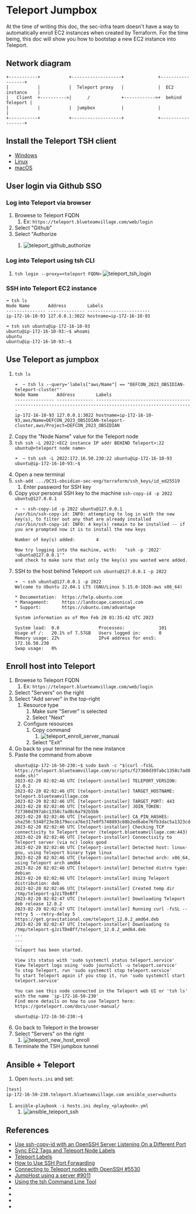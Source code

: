 # Teleport Jumpbox

At the time of writing this doc, the sec-infra team doesn't have a way to automatically enroll EC2 instances when created by Terraform. For the time being, this doc will show you how to bootstap a new EC2 instance into Teleport.

## Network diagram
```
+-----------+           +-------------------+             +------------------+
|           |           |  Teleport proxy   |             |  EC2 instance    |
|   Client  +---------->|      /            +------------>+  behind Teleport |
|           |           |  jumpbox          |             |                  |
+-----------+           +-------------------+             +------------------+
```


## Install the Teleport TSH client
* [Windows](https://goteleport.com/docs/installation/#windows-tsh-client-only)
* [Linux](https://goteleport.com/docs/installation/#linux)
* [macOS](https://goteleport.com/docs/installation/#macos)

## User login via Github SSO
### Log into Teleport via browser
1. Browese to Teleport FQDN
    1. Ex: `https://teleport.blueteamvillage.com/web/login`
1. Select "Github"
1. Select "Authorize <Github org name>
    1. ![teleport_github_authorize](../.img/teleport_github_authorize.png)

### Log into Teleport using tsh CLI
1. `tsh login --proxy=<teleport FQDN>`
    ![teleport_tsh_login](../.img/teleport_tsh_login.png)

### SSH into Teleport EC2 instance
```shell
➜ tsh ls
Node Name       Address        Labels
--------------- -------------- ------------------------
ip-172-16-10-93 127.0.0.1:3022 hostname=ip-172-16-10-93

➜ tsh ssh ubuntu@ip-172-16-10-93
ubuntu@ip-172-16-10-93:~$ whoami
ubuntu
ubuntu@ip-172-16-10-93:~$
```

## Use Teleport as jumpbox
1. `tsh ls`
    ```shell
    ➜  ~ tsh ls --query='labels["aws/Name"] == "DEFCON_2023_OBSIDIAN-teleport-cluster"'
    Node Name       Address        Labels
    --------------- -------------- --------------------------------------------------------------------------------------------------------
    ip-172-16-10-93 127.0.0.1:3022 hostname=ip-172-16-10-93,aws/Name=DEFCON_2023_OBSIDIAN-teleport-cluster,aws/Project=DEFCON_2023_OBSIDIAN
    ```
1. Copy the "Node Name" value for the Teleport node
1. `tsh ssh -L 2022:<EC2 instance IP addr BEHIND Teleport>:22 ubuntu@<teleport node name>`
    ```shell
    ➜  ~ tsh ssh -L 2022:172.16.50.230:22 ubuntu@ip-172-16-10-93
    ubuntu@ip-172-16-10-93:~$
    ```
1. Open a new terminal
1. `ssh-add .../DC31-obsidian-sec-eng/terraform/ssh_keys/id_ed25519`
    1. Enter password for SSH key
1. Copy your personal SSH key to the machine `ssh-copy-id -p 2022 ubuntu@127.0.0.1`
    ```shell
    ➜  ~ ssh-copy-id -p 2022 ubuntu@127.0.0.1
    /usr/bin/ssh-copy-id: INFO: attempting to log in with the new key(s), to filter out any that are already installed
    /usr/bin/ssh-copy-id: INFO: 4 key(s) remain to be installed -- if you are prompted now it is to install the new keys

    Number of key(s) added:        4

    Now try logging into the machine, with:   "ssh -p '2022' 'ubuntu@127.0.0.1'"
    and check to make sure that only the key(s) you wanted were added.
    ```
1. SSH to the host behind Teleport `ssh ubuntu@127.0.0.1 -p 2022`
    ```shell
    ➜  ~ ssh ubuntu@127.0.0.1 -p 2022
    Welcome to Ubuntu 22.04.1 LTS (GNU/Linux 5.15.0-1028-aws x86_64)

    * Documentation:  https://help.ubuntu.com
    * Management:     https://landscape.canonical.com
    * Support:        https://ubuntu.com/advantage

    System information as of Mon Feb 20 01:35:42 UTC 2023

    System load:  0.0               Processes:             101
    Usage of /:   20.1% of 7.57GB   Users logged in:       0
    Memory usage: 22%               IPv4 address for ens5: 172.16.50.230
    Swap usage:   0%
    ```

## Enroll host into Teleport
1. Browese to Teleport FQDN
    1. Ex: `https://teleport.blueteamvillage.com/web/login`
1. Select "Servers" on the right
1. Select "Add server" in the top-right
    1. Resource type
        1. Make sure "Server" is selected
        1. Select "Next"
    1. Configure resources
        1. Copy command
            1. ![teleport_enroll_server_manual](../.img/teleport_enroll_server_manual.png)
        1. Select "Exit"
1. Go back to your terminal for the new instance
1. Paste the command from above
    ```shell
    ubuntu@ip-172-16-50-230:~$ sudo bash -c "$(curl -fsSL https://teleport.blueteamvillage.com/scripts/f27360d397abc1358c7ad8c6a792b5bb/install-node.sh)"
    2023-02-20 02:02:46 UTC [teleport-installer] TELEPORT_VERSION: 12.0.2
    2023-02-20 02:02:46 UTC [teleport-installer] TARGET_HOSTNAME: teleport.blueteamvillage.com
    2023-02-20 02:02:46 UTC [teleport-installer] TARGET_PORT: 443
    2023-02-20 02:02:46 UTC [teleport-installer] JOIN_TOKEN: f27360d397abc1358c7ad8c6a792b5bb
    2023-02-20 02:02:46 UTC [teleport-installer] CA_PIN_HASHES: sha256:5348f23e3b179ecca76e317e0f5740893c88b2ed6abe76fb3dac5a1323cd312b
    2023-02-20 02:02:46 UTC [teleport-installer] Checking TCP connectivity to Teleport server (teleport.blueteamvillage.com:443)
    2023-02-20 02:02:46 UTC [teleport-installer] Connectivity to Teleport server (via nc) looks good
    2023-02-20 02:02:46 UTC [teleport-installer] Detected host: linux-gnu, using Teleport binary type linux
    2023-02-20 02:02:46 UTC [teleport-installer] Detected arch: x86_64, using Teleport arch amd64
    2023-02-20 02:02:46 UTC [teleport-installer] Detected distro type: debian
    2023-02-20 02:02:46 UTC [teleport-installer] Using Teleport distribution: deb
    2023-02-20 02:02:46 UTC [teleport-installer] Created temp dir /tmp/teleport-gJziTDeBff
    2023-02-20 02:02:47 UTC [teleport-installer] Downloading Teleport deb release 12.0.2
    2023-02-20 02:02:47 UTC [teleport-installer] Running curl -fsSL --retry 5 --retry-delay 5 https://get.gravitational.com/teleport_12.0.2_amd64.deb
    2023-02-20 02:02:47 UTC [teleport-installer] Downloading to /tmp/teleport-gJziTDeBff/teleport_12.0.2_amd64.deb
    ...
    ...
    ...
    Teleport has been started.

    View its status with 'sudo systemctl status teleport.service'
    View Teleport logs using 'sudo journalctl -u teleport.service'
    To stop Teleport, run 'sudo systemctl stop teleport.service'
    To start Teleport again if you stop it, run 'sudo systemctl start teleport.service'

    You can see this node connected in the Teleport web UI or 'tsh ls' with the name 'ip-172-16-50-230'
    Find more details on how to use Teleport here: https://goteleport.com/docs/user-manual/

    ubuntu@ip-172-16-50-230:~$
    ```
1. Go back to Teleport in the browser
1. Select "Servers" on the right
    1. ![teleport_new_host_enroll](../.img/teleport_new_host_enroll.png)
1. Terminate the TSH jumpbox tunnel

## Ansible + Teleport
1. Open `hosts.ini` and set:
```
[test]
ip-172-16-50-230.teleport.blueteamvillage.com ansible_user=ubuntu
```
1. `ansible-playbook -i hosts.ini deploy_<playbook>.yml`
    1. ![ansible_teleport_ssh](../.img/ansible_teleport_ssh.png)


## References
* [Use ssh-copy-id with an OpenSSH Server Listening On a Different Port](https://www.cyberciti.biz/faq/use-ssh-copy-id-with-an-openssh-server-listing-on-a-different-port/)
* [Sync EC2 Tags and Teleport Node Labels](https://goteleport.com/docs/management/guides/ec2-tags/)
* [Teleport Labels](https://goteleport.com/docs/management/admin/labels/)
* [How to Use SSH Port Forwarding](https://phoenixnap.com/kb/ssh-port-forwarding)
* [Connecting to Teleport nodes with OpenSSH #5530](https://github.com/gravitational/teleport/discussions/5530)
* [JumpHost using a server #9011](https://github.com/gravitational/teleport/discussions/9011)
* [Using the tsh Command Line Tool](https://goteleport.com/docs/connect-your-client/tsh/#connecting-to-ssh-clusters-behind-firewalls)
* []()
* []()
* []()
* []()

